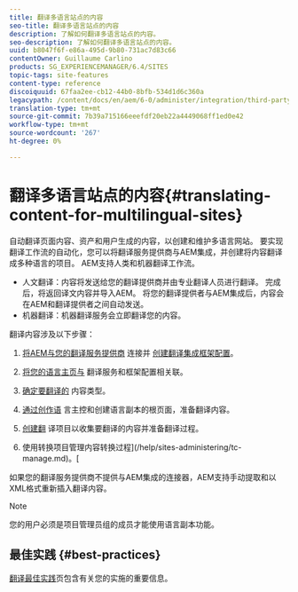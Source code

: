 ```yaml
---
title: 翻译多语言站点的内容
seo-title: 翻译多语言站点的内容
description: 了解如何翻译多语言站点的内容。
seo-description: 了解如何翻译多语言站点的内容。
uuid: b8047f6f-e86a-495d-9b80-731ac7d83c66
contentOwner: Guillaume Carlino
products: SG_EXPERIENCEMANAGER/6.4/SITES
topic-tags: site-features
content-type: reference
discoiquuid: 67faa2ee-cb12-44b0-8bfb-534d1d6c360a
legacypath: /content/docs/en/aem/6-0/administer/integration/third-party-services/machine-translation
translation-type: tm+mt
source-git-commit: 7b39a715166eeefdf20eb22a4449068ff1ed0e42
workflow-type: tm+mt
source-wordcount: '267'
ht-degree: 0%

---
```



# 翻译多语言站点的内容{#translating-content-for-multilingual-sites}

自动翻译页面内容、资产和用户生成的内容，以创建和维护多语言网站。 要实现翻译工作流的自动化，您可以将翻译服务提供商与AEM集成，并创建将内容翻译成多种语言的项目。 AEM支持人类和机器翻译工作流。

* 人文翻译：内容将发送给您的翻译提供商并由专业翻译人员进行翻译。 完成后，将返回译文内容并导入AEM。 将您的翻译提供者与AEM集成后，内容会在AEM和翻译提供者之间自动发送。
* 机器翻译：机器翻译服务会立即翻译您的内容。

翻译内容涉及以下步骤：

1. [将AEM与您的翻译服务提供商](/help/sites-administering/tc-tic.md#connecting-to-a-translation-service-provider) 连接并 [创建翻译集成框架配置](/help/sites-administering/tc-tic.md)。

1. [将您的语言主页与](/help/sites-administering/tc-tic.md#configuring-pages-for-translation) 翻译服务和框架配置相关联。
1. [确定要翻译的](/help/sites-administering/tc-rules.md) 内容类型。
1. [通过创作语](/help/sites-administering/tc-prep.md) 言主控和创建语言副本的根页面，准备翻译内容。
1. [创建翻](/help/sites-administering/tc-manage.md) 译项目以收集要翻译的内容并准备翻译过程。
1. 使用转换项目管理内容转换过程](/help/sites-administering/tc-manage.md)。[

如果您的翻译服务提供商不提供与AEM集成的连接器，AEM支持手动提取和以XML格式重新插入翻译内容。

>[!NOTE]
>
>您的用户必须是项目管理员组的成员才能使用语言副本功能。

## 最佳实践 {#best-practices}

[翻译最佳实践](/help/sites-administering/tc-bp.md)页包含有关您的实施的重要信息。

